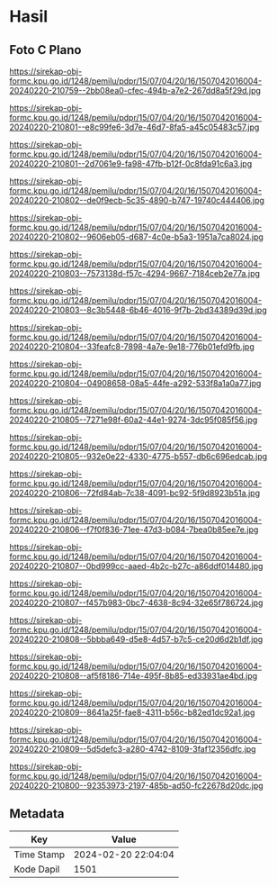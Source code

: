 # Hasil

## Foto C Plano

https://sirekap-obj-formc.kpu.go.id/1248/pemilu/pdpr/15/07/04/20/16/1507042016004-20240220-210759--2bb08ea0-cfec-494b-a7e2-267dd8a5f29d.jpg

https://sirekap-obj-formc.kpu.go.id/1248/pemilu/pdpr/15/07/04/20/16/1507042016004-20240220-210801--e8c99fe6-3d7e-46d7-8fa5-a45c05483c57.jpg

https://sirekap-obj-formc.kpu.go.id/1248/pemilu/pdpr/15/07/04/20/16/1507042016004-20240220-210801--2d7061e9-fa98-47fb-b12f-0c8fda91c6a3.jpg

https://sirekap-obj-formc.kpu.go.id/1248/pemilu/pdpr/15/07/04/20/16/1507042016004-20240220-210802--de0f9ecb-5c35-4890-b747-19740c444406.jpg

https://sirekap-obj-formc.kpu.go.id/1248/pemilu/pdpr/15/07/04/20/16/1507042016004-20240220-210802--9606eb05-d687-4c0e-b5a3-1951a7ca8024.jpg

https://sirekap-obj-formc.kpu.go.id/1248/pemilu/pdpr/15/07/04/20/16/1507042016004-20240220-210803--7573138d-f57c-4294-9667-7184ceb2e77a.jpg

https://sirekap-obj-formc.kpu.go.id/1248/pemilu/pdpr/15/07/04/20/16/1507042016004-20240220-210803--8c3b5448-6b46-4016-9f7b-2bd34389d39d.jpg

https://sirekap-obj-formc.kpu.go.id/1248/pemilu/pdpr/15/07/04/20/16/1507042016004-20240220-210804--33feafc8-7898-4a7e-9e18-776b01efd9fb.jpg

https://sirekap-obj-formc.kpu.go.id/1248/pemilu/pdpr/15/07/04/20/16/1507042016004-20240220-210804--04908658-08a5-44fe-a292-533f8a1a0a77.jpg

https://sirekap-obj-formc.kpu.go.id/1248/pemilu/pdpr/15/07/04/20/16/1507042016004-20240220-210805--7271e98f-60a2-44e1-9274-3dc95f085f56.jpg

https://sirekap-obj-formc.kpu.go.id/1248/pemilu/pdpr/15/07/04/20/16/1507042016004-20240220-210805--932e0e22-4330-4775-b557-db6c696edcab.jpg

https://sirekap-obj-formc.kpu.go.id/1248/pemilu/pdpr/15/07/04/20/16/1507042016004-20240220-210806--72fd84ab-7c38-4091-bc92-5f9d8923b51a.jpg

https://sirekap-obj-formc.kpu.go.id/1248/pemilu/pdpr/15/07/04/20/16/1507042016004-20240220-210806--f7f0f836-71ee-47d3-b084-7bea0b85ee7e.jpg

https://sirekap-obj-formc.kpu.go.id/1248/pemilu/pdpr/15/07/04/20/16/1507042016004-20240220-210807--0bd999cc-aaed-4b2c-b27c-a86ddf014480.jpg

https://sirekap-obj-formc.kpu.go.id/1248/pemilu/pdpr/15/07/04/20/16/1507042016004-20240220-210807--f457b983-0bc7-4638-8c94-32e65f786724.jpg

https://sirekap-obj-formc.kpu.go.id/1248/pemilu/pdpr/15/07/04/20/16/1507042016004-20240220-210808--5bbba649-d5e8-4d57-b7c5-ce20d6d2b1df.jpg

https://sirekap-obj-formc.kpu.go.id/1248/pemilu/pdpr/15/07/04/20/16/1507042016004-20240220-210808--af5f8186-714e-495f-8b85-ed33931ae4bd.jpg

https://sirekap-obj-formc.kpu.go.id/1248/pemilu/pdpr/15/07/04/20/16/1507042016004-20240220-210809--8641a25f-fae8-4311-b56c-b82ed1dc92a1.jpg

https://sirekap-obj-formc.kpu.go.id/1248/pemilu/pdpr/15/07/04/20/16/1507042016004-20240220-210809--5d5defc3-a280-4742-8109-3faf12356dfc.jpg

https://sirekap-obj-formc.kpu.go.id/1248/pemilu/pdpr/15/07/04/20/16/1507042016004-20240220-210800--92353973-2197-485b-ad50-fc22678d20dc.jpg


## Metadata

| Key        | Value               |
| ---------- | ------------------- |
| Time Stamp | 2024-02-20 22:04:04 |
| Kode Dapil | 1501                |



